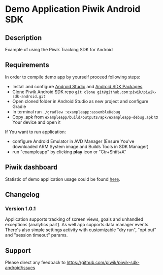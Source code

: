 # Demo Application Piwik Android SDK

## Description

Example of using the Piwik Tracking SDK for Android

## Requirements
 
In order to compile demo app by yourself proceed following steps:

* Install and configure [Android Studio](http://developer.android.com/sdk/installing/studio.html) and [Android SDK Packages](http://developer.android.com/sdk/installing/adding-packages.html)
* Clone Piwik Android SDK repo `git clone git@github.com:piwik/piwik-sdk-android.git`
* Open cloned folder in Android Studio as new project and configure Gradle
* In terminal run `./gradlew :exampleapp:assembleDebug`
* Copy .apk from `exampleapp/build/outputs/apk/exampleapp-debug.apk` to Your device and open it
    
If You want to run application:

* configure Android Emulator in AVD Manager (Ensure You've downloaded ARM System image and Builds Tools in SDK Manager)
* run "exampleapp" by clicking __play__ icon or "Ctr+Shift+A"

    
## Piwik dashboard 

Statistic of demo application usage could be found [here](http://beacons.testing.piwik.pro/).

## Changelog

### Version 1.0.1

Application supports tracking of screen views, goals and unhandled exceptions (analytics part). As well app supports data manager events.
There's also simple settings activity with customizable "dry run", "opt out" and "session timeout" params.

## Support

Please direct any feedback to
https://github.com/piwik/piwik-sdk-android/issues
